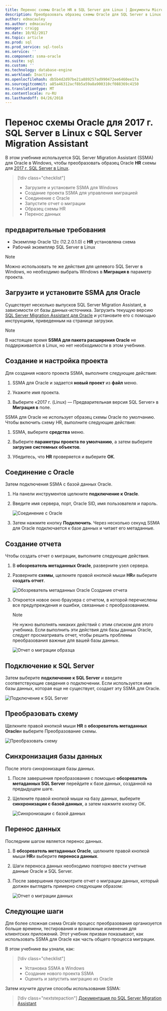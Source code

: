 ```yaml
---
title: Перенос схемы Oracle HR в SQL Server для Linux | Документы Microsoft
description: Преобразовать образец схемы Oracle для SQL Server в Linux
author: edmacauley
ms.author: edmacauley
manager: craigg
ms.date: 10/02/2017
ms.topic: article
ms.prod: sql
ms.prod_service: sql-tools
ms.service: ''
ms.component: ssma-oracle
ms.suite: sql
ms.custom: ''
ms.technology: database-engine
ms.workload: Inactive
ms.openlocfilehash: db5b4d2d97be21a889257ad990472ee6460ee17a
ms.sourcegitcommit: a85a46312acf8b5a59a8a900310cf088369c4150
ms.translationtype: MT
ms.contentlocale: ru-RU
ms.lasthandoff: 04/26/2018
---
```

# <a name="migrate-an-oracle-schema-to-sql-server-2017-on-linux-with-the-sql-server-migration-assistant"></a>Перенос схемы Oracle для 2017 г. SQL Server в Linux с SQL Server Migration Assistant

В этом учебнике используется SQL Server Migration Assistant (SSMA) для Oracle в Windows, чтобы преобразовать образец Oracle **HR** схемы для [2017 г. SQL Server в Linux](../../linux/sql-server-linux-overview.md).

> [!div class="checklist"]
> * Загрузите и установите SSMA для Windows
> * Создание проекта SSMA для управления миграцией
> * Соединение с Oracle
> * Запустите отчет о миграции
> * Образец схемы HR
> * Перенос данных

## <a name="prerequisites"></a>предварительные требования

- Экземпляр Oracle 12c (12.2.0.1.0) с **HR** установлена схема
- Рабочий экземпляр SQL Server в Linux

> [!NOTE]
> Можно использовать те же действия для целевого SQL Server в Windows, но необходимо выбрать Windows в **Миграция в** параметр проекта.

## <a name="download-and-install-ssma-for-oracle"></a>Загрузите и установите SSMA для Oracle

Существует несколько выпусков SQL Server Migration Assistant, в зависимости от базы данных-источника.  Загрузить текущую версию [SQL Server Migration Assistant для Oracle](http://aka.ms/ssmafororacle) и установите его с помощью инструкциям, приведенным на странице загрузки.

> [!NOTE]
> В настоящее время **SSMA для пакета расширения Oracle** не поддерживается в Linux, но нет необходимости в этом учебнике.

## <a name="create-and-set-up-project"></a>Создание и настройка проекта

Для создания нового проекта SSMA, выполните следующие действия:

1. SSMA для Oracle и задается **новый проект** из **файл** меню.

1. Укажите имя проекта.

1. Выберите «2017 г. (Linux) — Предварительная версия SQL Server» в **Миграция в** поле.

SSMA для Oracle не использует образец схемы Oracle по умолчанию. Чтобы включить схему HR, выполните следующие действия:

1. SSMA, выберите **средства** меню.

1. Выберите **параметры проекта по умолчанию**, а затем выберите **загрузке системных объектов**.

1. Убедитесь, что **HR** проверяется и выберите **ОК**.

## <a name="connect-to-oracle"></a>Соединение с Oracle

Затем подключения SSMA с базой данных Oracle.

1. На панели инструментов щелкните **подключение к Oracle**.

1. Введите имя сервера, порт, Oracle SID, имя пользователя и пароль.

   ![Соединение с Oracle](./media/sql-server-linux-convert-from-oracle/ConnectToOracle.png)

1. Затем нажмите кнопку **Подключить**. Через несколько секунд SSMA для Oracle подключается к базе данных и читает его метаданные.

## <a name="create-a-report"></a>Создание отчета

Чтобы создать отчет о миграции, выполните следующие действия.

1. В **обозреватель метаданных Oracle**, разверните узел сервера.

1. Разверните **схемы**, щелкните правой кнопкой мыши **HR**и выберите **создать отчет**.

   ![Обозреватель метаданных Oracle Создание отчета](./media/sql-server-linux-convert-from-oracle/CreateReport.png)

1. Откроется новое окно браузера с отчетом, в которой перечислены все предупреждения и ошибки, связанные с преобразованием.

   > [!NOTE]
   > Не нужно выполнять никаких действий с этим списком для этого учебника. Если выполнить эти действия для базы данных Oracle, следует просматривать отчет, чтобы решить проблемы преобразования важные для вашей базы данных.

   ![Отчет о миграции образца](./media/sql-server-linux-convert-from-oracle/SSMAReport.png)

## <a name="connect-to-sql-server"></a>Подключение к SQL Server

Затем выберите **подключение к SQL Server** и введите соответствующие сведения о подключении.  Если используется имя базы данных, которая еще не существует, создает эту SSMA для Oracle.

![Подключение к SQL Server](./media/sql-server-linux-convert-from-oracle/ConnectToSQLServer.png)

## <a name="convert-schema"></a>Преобразовать схему

Щелкните правой кнопкой мыши **HR** в **обозреватель метаданных Oracle**и выберите Преобразование схемы.

![Преобразовать схему](./media/sql-server-linux-convert-from-oracle/ConvertSchema.png)

## <a name="synchronize-database"></a>Синхронизация базы данных

После этого синхронизация базы данных.

1. После завершения преобразования с помощью **обозреватель метаданных SQL Server** перейдите к базе данных, созданной на предыдущем шаге.

1. Щелкните правой кнопкой мыши на базу данных, выберите **синхронизации с базой данных**, а затем нажмите кнопку ОК.

   ![Синхронизации с базой данных](./media/sql-server-linux-convert-from-oracle/SynchronizeWithDatabase.png)

## <a name="migrate-data"></a>Перенос данных

Последним шагом является перенос данных.

1. В **обозреватель метаданных Oracle**, щелкните правой кнопкой мыши **HR**и выберите **переноса данных**.

1. Шаги переноса данных необходимо повторно ввести учетные данные Oracle и SQL Server.

1. После завершения просмотрите отчет о миграции данных, который должен выглядеть примерно следующим образом:

   ![Отчет о миграции данных](./media/sql-server-linux-convert-from-oracle/DataMigrationReport.png)

## <a name="next-steps"></a>Следующие шаги

Для более сложная схема Orcale процесс преобразования организуется больше времени, тестирования и возможные изменения для клиентских приложений. Этот учебник призван показывают, как использовать SSMA для Oracle как часть общего процесса миграции.

В этом учебнике вы узнали, как:
> [!div class="checklist"]
> * Установка SSMA в Windows
> * Создание нового проекта SSMA
> * Оценить и запустить миграцию из Oracle

Затем изучите другие способы использования SSMA:

> [!div class="nextstepaction"]
>[Документация по SQL Server Migration Assistant](../sql-server-migration-assistant.md)
